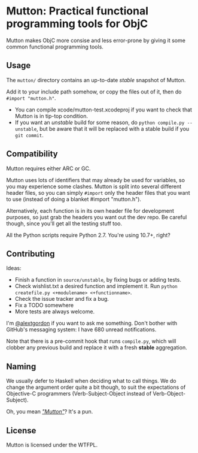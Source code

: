 # Mutton: Practical functional programming tools for ObjC

Mutton makes ObjC more consise and less error-prone by giving it some common functional programming tools.

## Usage

The `mutton/` directory contains an up-to-date *stable* snapshot of Mutton.

Add it to your include path somehow, or copy the files out of it, then do `#import "mutton.h"`.

* You can compile xcode/mutton-test.xcodeproj if you want to check that Mutton is in tip-top condition.
* If you want an *unstable* build for some reason, do `python compile.py --unstable`, but be aware that it will be replaced with a stable build if you `git commit`.

## Compatibility

Mutton requires either ARC or GC.

Mutton uses lots of identifiers that may already be used for variables, so you may experience some clashes. Mutton is split into several different header files, so you can simply `#import` only the header files that you want to use (instead of doing a blanket #import "mutton.h").

Alternatively, each function is in its own header file for development purposes, so just grab the headers you want out the dev repo. Be careful though, since you'll get all the testing stuff too.

All the Python scripts require Python 2.7. You're using 10.7+, right?

## Contributing

Ideas:

* Finish a function in `source/unstable`, by fixing bugs or adding tests.
* Check wishlist.txt a desired function and implement it. Run `python createfile.py <+modulename> <+functionname>`.
* Check the issue tracker and fix a bug.
* Fix a TODO somewhere
* More tests are always welcome.

I'm [@alextgordon](http://twitter.com/alextgordon) if you want to ask me something. Don't bother with GitHub's messaging system: I have 680 unread notifications.

Note that there is a pre-commit hook that runs `compile.py`, which will clobber any previous build and replace it with a fresh **stable** aggregation.

## Naming

We usually defer to Haskell when deciding what to call things. We do change the argument order quite a bit though, to suit the expectations of Objective-C programmers (Verb-Subject-Object instead of Verb-Object-Subject).

Oh, you mean [*"Mutton"*](http://en.wikipedia.org/wiki/Lamb_and_mutton)? It's a pun.

## License

Mutton is licensed under the WTFPL.
